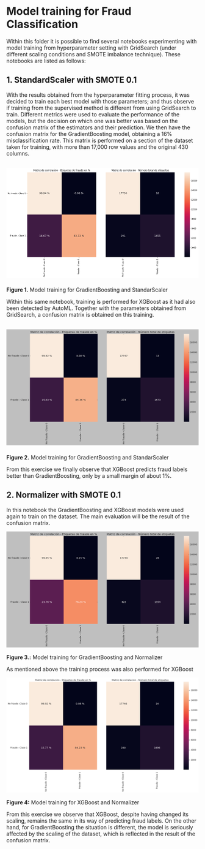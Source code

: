 # Model training for Fraud Classification

Within this folder it is possible to find several notebooks experimenting with model training from hyperparameter setting with GridSearch (under different scaling conditions and SMOTE imbalance technique). These notebooks are listed as follows: 

## 1. StandardScaler with SMOTE 0.1
With the results obtained from the hyperparameter fitting process, it was decided to train each best model with those parameters; and thus observe if training from the supervised method is different from using GridSearch to train. 
Different metrics were used to evaluate the performance of the models, but the decision on which one was better was based on the confusion matrix of the estimators and their prediction. 
We then have the confusion matrix for the GradientBoosting model, obtaining a 16% misclassification rate. This matrix is performed on a section of the dataset taken for training, with more than 17,000 row values and the original 430 columns. 


![GradientBoosting training for StandardScaler with SMOTE 0.1](https://github.com/fblaura/FraudD/blob/main/4_Supervised_models/images/gbm_train_ss01.png)
---
**Figure 1.** Model training for GradientBoosting and StandarScaler

Within this same notebook, training is performed for XGBoost as it had also been detected by AutoML. Together with the parameters obtained from GridSearch, a confusion matrix is obtained on this training.

![XGBoost training for StandardScaler with SMOTE 0.1](https://github.com/fblaura/FraudD/blob/main/4_Supervised_models/images/xgb_train_ss01.png)
---
**Figure 2.** Model training for GradientBoosting and StandarScaler

From this exercise we finally observe that XGBoost predicts fraud labels better than GradientBoosting, only by a small margin of about 1%.

## 2. Normalizer with SMOTE 0.1
In this notebook the GradientBoosting and XGBoost models were used again to train on the dataset. The main evaluation will be the result of the confusion matrix. 

![GradientBoosting training for Normalizer with SMOTE 0.1](https://github.com/fblaura/FraudD/blob/main/4_Supervised_models/images/gbm_train_n01.png)

**Figure 3.:** Model training for GradientBoosting and Normalizer

As mentioned above the training process was also performed for XGBoost

![XGBoost training for Normalizer with SMOTE 0.1](https://github.com/fblaura/FraudD/blob/main/4_Supervised_models/images/xgb_train_n01.png)

**Figure 4:** Model training for XGBoost and Normalizer

From this exercise we observe that XGBoost, despite having changed its scaling, remains the same in its way of predicting fraud labels. On the other hand, for GradientBoosting the situation is different, the model is seriously affected by the scaling of the dataset, which is reflected in the result of the confusion matrix. 
